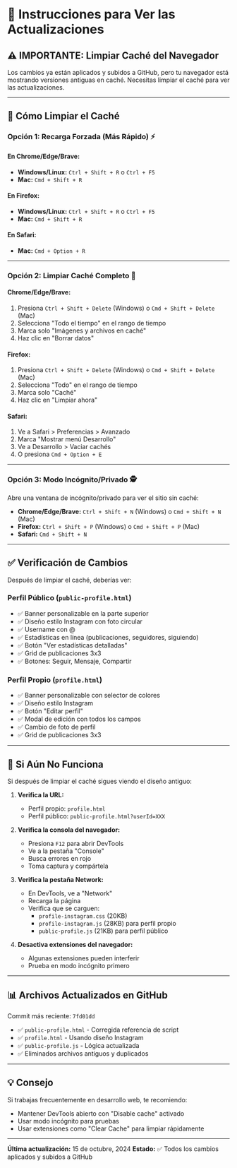 # 🔄 Instrucciones para Ver las Actualizaciones

## ⚠️ IMPORTANTE: Limpiar Caché del Navegador

Los cambios ya están aplicados y subidos a GitHub, pero tu navegador está mostrando versiones antiguas en caché. Necesitas limpiar el caché para ver las actualizaciones.

---

## 📱 Cómo Limpiar el Caché

### **Opción 1: Recarga Forzada (Más Rápido)** ⚡

#### En Chrome/Edge/Brave:
- **Windows/Linux:** `Ctrl + Shift + R` o `Ctrl + F5`
- **Mac:** `Cmd + Shift + R`

#### En Firefox:
- **Windows/Linux:** `Ctrl + Shift + R` o `Ctrl + F5`
- **Mac:** `Cmd + Shift + R`

#### En Safari:
- **Mac:** `Cmd + Option + R`

---

### **Opción 2: Limpiar Caché Completo** 🧹

#### Chrome/Edge/Brave:
1. Presiona `Ctrl + Shift + Delete` (Windows) o `Cmd + Shift + Delete` (Mac)
2. Selecciona "Todo el tiempo" en el rango de tiempo
3. Marca solo "Imágenes y archivos en caché"
4. Haz clic en "Borrar datos"

#### Firefox:
1. Presiona `Ctrl + Shift + Delete` (Windows) o `Cmd + Shift + Delete` (Mac)
2. Selecciona "Todo" en el rango de tiempo
3. Marca solo "Caché"
4. Haz clic en "Limpiar ahora"

#### Safari:
1. Ve a Safari > Preferencias > Avanzado
2. Marca "Mostrar menú Desarrollo"
3. Ve a Desarrollo > Vaciar cachés
4. O presiona `Cmd + Option + E`

---

### **Opción 3: Modo Incógnito/Privado** 🕵️

Abre una ventana de incógnito/privado para ver el sitio sin caché:
- **Chrome/Edge/Brave:** `Ctrl + Shift + N` (Windows) o `Cmd + Shift + N` (Mac)
- **Firefox:** `Ctrl + Shift + P` (Windows) o `Cmd + Shift + P` (Mac)
- **Safari:** `Cmd + Shift + N`

---

## ✅ Verificación de Cambios

Después de limpiar el caché, deberías ver:

### **Perfil Público** (`public-profile.html`)
- ✅ Banner personalizable en la parte superior
- ✅ Diseño estilo Instagram con foto circular
- ✅ Username con @
- ✅ Estadísticas en línea (publicaciones, seguidores, siguiendo)
- ✅ Botón "Ver estadísticas detalladas"
- ✅ Grid de publicaciones 3x3
- ✅ Botones: Seguir, Mensaje, Compartir

### **Perfil Propio** (`profile.html`)
- ✅ Banner personalizable con selector de colores
- ✅ Diseño estilo Instagram
- ✅ Botón "Editar perfil"
- ✅ Modal de edición con todos los campos
- ✅ Cambio de foto de perfil
- ✅ Grid de publicaciones 3x3

---

## 🔧 Si Aún No Funciona

Si después de limpiar el caché sigues viendo el diseño antiguo:

1. **Verifica la URL:**
   - Perfil propio: `profile.html`
   - Perfil público: `public-profile.html?userId=XXX`

2. **Verifica la consola del navegador:**
   - Presiona `F12` para abrir DevTools
   - Ve a la pestaña "Console"
   - Busca errores en rojo
   - Toma captura y compártela

3. **Verifica la pestaña Network:**
   - En DevTools, ve a "Network"
   - Recarga la página
   - Verifica que se carguen:
     - `profile-instagram.css` (20KB)
     - `profile-instagram.js` (28KB) para perfil propio
     - `public-profile.js` (21KB) para perfil público

4. **Desactiva extensiones del navegador:**
   - Algunas extensiones pueden interferir
   - Prueba en modo incógnito primero

---

## 📊 Archivos Actualizados en GitHub

Commit más reciente: `7fd01dd`
- ✅ `public-profile.html` - Corregida referencia de script
- ✅ `profile.html` - Usando diseño Instagram
- ✅ `public-profile.js` - Lógica actualizada
- ✅ Eliminados archivos antiguos y duplicados

---

## 💡 Consejo

Si trabajas frecuentemente en desarrollo web, te recomiendo:
- Mantener DevTools abierto con "Disable cache" activado
- Usar modo incógnito para pruebas
- Usar extensiones como "Clear Cache" para limpiar rápidamente

---

**Última actualización:** 15 de octubre, 2024
**Estado:** ✅ Todos los cambios aplicados y subidos a GitHub
